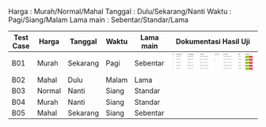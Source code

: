 Harga : Murah/Normal/Mahal
Tanggal : Dulu/Sekarang/Nanti
Waktu : Pagi/Siang/Malam
Lama main : Sebentar/Standar/Lama

| **Test Case** | **Harga** | **Tanggal** | **Waktu** | **Lama main** | **Dokumentasi Hasil Uji** |
|---------------|-----------|-------------|-----------|----------------|----------------------------|
| B01           | Murah     | Sekarang    | Pagi      | Sebentar       |![ss](pengujian_matrix_testing.png)       |
| B02           | Mahal     | Dulu        | Malam     | Lama           |                            |
| B03           | Normal    | Nanti       | Siang     | Standar        |                            |
| B04           | Murah     | Nanti       | Siang     | Standar        |                            |
| B05           | Mahal     | Sekarang    | Siang     | Sebentar       |                            |

